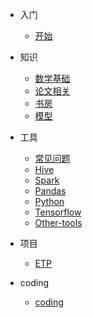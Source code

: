 
- 入门
  - [开始](howto/begin.md)
  

- 知识
  - [数学基础](knowledge/math.md)
  - [论文相关](knowledge/paper.md)
  - [书房](knowledge/book_library.md)
  - [模型](knowledge/tree_model.md)
  
- 工具
  - [常见问题](tools/common.md)
  - [Hive](tools/hive.md)
  - [Spark](tools/spark.md)
  - [Pandas](tools/pandas.md)
  - [Python](tools/python.md)
  - [Tensorflow](tools/tf.md)
  - [Other-tools](tools/other_tools.md)


- 项目
  - [ETP](project/ETP.md)

- coding
  - [coding](jupyter/coding/code.md)
